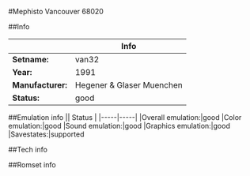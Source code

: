 #Mephisto Vancouver 68020

##Info

||Info|
|-----|-----|
|**Setname:**|van32
|**Year:**|1991
|**Manufacturer:**|Hegener & Glaser Muenchen
|**Status:**|good

##Emulation info
|| Status |
|-----|-----|
|Overall emulation:|good
|Color emulation:|good
|Sound emulation:|good
|Graphics emulation:|good
|Savestates:|supported

##Tech info

##Romset info

<!--- START OF EDITED COMMENT DO NOT TOUCH TEXT ABOVE-->

